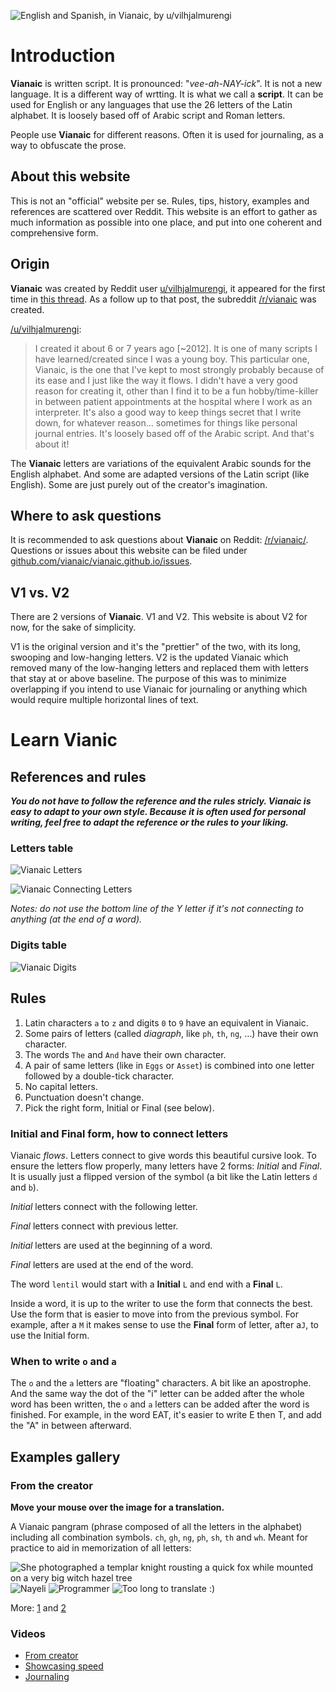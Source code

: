 
![English and Spanish, in Vianaic, by u/vilhjalmurengi](imgs/creator/001.jpg "English and Spanish, in Vianaic, by u/vilhjalmurengi")

# Introduction

**Vianaic** is written script. It is pronounced: "*vee-ah-NAY-ick*". It is not a new language. It is a different way of wrtting. It is what we call a **script**. It can be used for English or any languages that use the 26 letters of the Latin alphabet. It is loosely based off of Arabic script and Roman letters.

People use **Vianaic** for different reasons. Often it is used for journaling, as a way to obfuscate the prose.

## About this website

This is not an "official" website per se. Rules, tips, history, examples and references are scattered over Reddit. This website is an effort to gather as much information as possible into one place, and put into one coherent and comprehensive form.

## Origin

**Vianaic** was created by Reddit user [u/vilhjalmurengi](https://reddit.com/u/vilhjalmurengi), it appeared for the first time in [this thread](https://www.reddit.com/r/Handwriting/comments/7x3hki/i_originally_created_this_script_its_not_a/). As a follow up to that post, the subreddit [/r/vianaic](https://reddit.com/r/vianaic) was created.

[/u/vilhjalmurengi](https://reddit.com/u/vilhjalmurengi):

> I created it about 6 or 7 years ago [~2012]. It is one of many scripts I have learned/created since I was a young boy. This particular one, Vianaic, is the one that I've kept to most strongly probably because of its ease and I just like the way it flows. I didn't have a very good reason for creating it, other than I find it to be a fun hobby/time-killer in between patient appointments at the hospital where I work as an interpreter. It's also a good way to keep things secret that I write down, for whatever reason… sometimes for things like personal journal entries. It's loosely based off of the Arabic script. And that's about it!

The **Vianaic** letters are variations of the equivalent Arabic sounds for the English alphabet. And some are adapted versions of the Latin script (like English). Some are just purely out of the creator's imagination.

## Where to ask questions

It is recommended to ask questions about **Vianaic** on Reddit: [/r/vianaic/](https://reddit.com/r/vianaic). Questions or issues about this website can be filed under [github.com/vianaic/vianaic.github.io/issues](https://github.com/vianaic/vianaic.github.io/issues).

## V1 vs. V2

There are 2 versions of **Vianaic**. V1 and V2. This website is about V2 for now, for the sake of simplicity. 

V1 is the original version and it's the "prettier" of the two, with its long, swooping and low-hanging letters. V2 is the updated Vianaic which removed many of the low-hanging letters and replaced them with letters that stay at or above baseline. The purpose of this was to minimize overlapping if you intend to use Vianaic for journaling or anything which would require multiple horizontal lines of text.

# Learn Vianic

## References and rules

***You do not have to follow the reference and the rules stricly. Vianaic is easy to adapt to your own style. Because it is often used for personal writing, feel free to adapt the reference or the rules to your liking.***

### Letters table

![Vianaic Letters](./refs/letters.jpg "Vianaic Letters")

![Vianaic Connecting Letters](./refs/connect.jpg "Vianaic Connecting Letters")

*Notes: do not use the bottom line of the Y letter if it's not connecting to anything (at the end of a word).*

### Digits table

![Vianaic Digits](./refs/digits.jpg "Vianaic Digits")


## Rules

1. Latin characters `a` to `z` and digits `0` to `9` have an equivalent in Vianaic.
2. Some pairs of letters (called *diagraph*, like `ph`, `th`, `ng`, …) have their own character.
3. The words `The` and `And` have their own character.
4. A pair of same letters (like in `Eggs` or `Asset`) is combined into one letter followed by a double-tick character.
5. No capital letters.
6. Punctuation doesn't change.
7. Pick the right form, Initial or Final (see below).

### **Initial** and **Final** form, how to connect letters

Vianaic *flows*. Letters connect to give words this beautiful cursive look. To ensure the letters flow properly, many letters have 2 forms: *Initial* and *Final*. It is usually just a flipped version of the symbol (a bit like the Latin letters `d` and `b`).

*Initial* letters connect with the following letter.

*Final* letters connect with previous letter.

*Initial* letters are used at the beginning of a word.

*Final* letters are used at the end of the word.

The word `lentil` would start with a **Initial** `L` and end with a **Final** `L`.

Inside a word, it is up to the writer to use the form that connects the best. Use the form that is easier to move into from the previous symbol. For example, after a `M` it makes sense to use the **Final** form of letter, after a`J`, to use the Initial form.

### When to write `o` and `a`

The `o` and the `a` letters are "floating" characters. A bit like an apostrophe. And the same way the dot of the "i" letter can be added after the whole word has been written, the `o` and `a` letters can be added after the word is finished. For example, in the word EAT, it's easier to write E then T, and add the "A" in between afterward.

## Examples gallery

### From the creator

**Move your mouse over the image for a translation.**

A Vianaic pangram (phrase composed of all the letters in the alphabet) including all combination symbols.  `ch`, `gh`, `ng`, `ph`, `sh`, `th` and `wh`. Meant for practice to aid in memorization of all letters:

![](./imgs/creator/pangram.jpg "She photographed a templar knight rousting a quick fox while mounted on a very big witch hazel tree")
![](./imgs/creator/nayeli.jpg "Nayeli")
![](./imgs/creator/programmer.jpg "Programmer")
![](./imgs/creator/001.jpg "Too long to translate :)")

More: [1](./imgs/creator/foot_boot.jpg) and [2](./imgs/creator/still_sheet_think_getting.jpg)

### Videos

* [From creator](https://www.reddit.com/r/vianaic/comments/av5377/quote_about_kindness_its_very_true/)
* [Showcasing speed](https://www.reddit.com/r/vianaic/comments/akn4j8/this_is_how_fast_i_can_write/)
* [Journaling](https://www.reddit.com/r/vianaic/comments/atafvx/journaling_is_more_interesting_this_way/)

